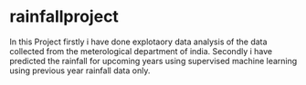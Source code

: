 # rainfallproject
In this Project firstly i have done explotaory data analysis of the data collected from the meterological department of india.
Secondly i have predicted the rainfall for upcoming years using supervised machine learning using previous year rainfall data only.

